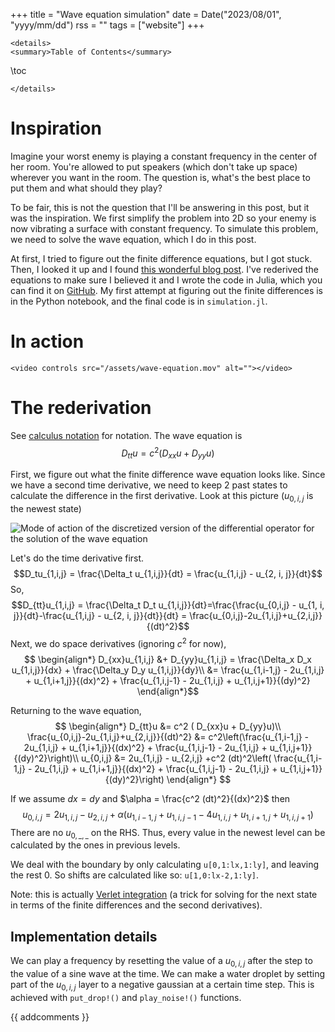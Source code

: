 +++
title = "Wave equation simulation"
date = Date("2023/08/01", "yyyy/mm/dd")
rss = ""
tags = ["website"]
+++
~~~
<details>
<summary>Table of Contents</summary>
~~~
\toc
~~~
</details>
~~~

# Inspiration

Imagine your worst enemy is playing a constant frequency in the center of her room. You're allowed to put speakers (which don't take up space) wherever you want in the room. The question is, what's the best place to put them and what should they play?

To be fair, this is not the question that I'll be answering in this post, but it was the inspiration. We first simplify the problem into 2D so your enemy is now vibrating a surface with constant frequency. To simulate this problem, we need to solve the wave equation, which I do in this post.

At first, I tried to figure out the finite difference equations, but I got stuck. Then, I looked it up and I found [this wonderful blog post](https://beltoforion.de/en/recreational_mathematics/2d-wave-equation.php). I've rederived the equations to make sure I believed it and I wrote the code in Julia, which you can find it on [GitHub](). My first attempt at figuring out the finite differences is in the Python notebook, and the final code is in `simulation.jl`.

# In action

~~~
<video controls src="/assets/wave-equation.mov" alt=""></video>
~~~

# The rederivation

See [calculus notation](/404) for notation. The wave equation is 
$$D_{tt}u = c^2 ( D_{xx}u + D_{yy}u)$$

First, we figure out what the finite difference wave equation looks like.
Since we have a second time derivative, we need to keep 2 past states to calculate the difference in the first derivative. Look at this picture ($u_{0,i,j}$ is the newest state)

![Mode of action of the discretized version of the differential operator for the solution of the wave equation](https://beltoforion.de/en/recreational_mathematics/images/diskretisierung_wellengleichung.webp)

Let's do the time derivative first.
$$D_tu_{1,i,j} = \frac{\Delta_t u_{1,i,j}}{dt} = \frac{u_{1,i,j} - u_{2, i, j}}{dt}$$
So,
$$D_{tt}u_{1,i,j} = \frac{\Delta_t D_t u_{1,i,j}}{dt}=\frac{\frac{u_{0,i,j} - u_{1, i, j}}{dt}-\frac{u_{1,i,j} - u_{2, i, j}}{dt}}{dt} = \frac{u_{0,i,j}-2u_{1,i,j}+u_{2,i,j}}{(dt)^2}$$
Next, we do space derivatives (ignoring $c^2$ for now),
$$
\begin{align*}
D_{xx}u_{1,i,j} &+ D_{yy}u_{1,i,j} = \frac{\Delta_x D_x u_{1,i,j}}{dx} + \frac{\Delta_y D_y u_{1,i,j}}{dy}\\ &= \frac{u_{1,i-1,j} - 2u_{1,i,j} + u_{1,i+1,j}}{(dx)^2} + \frac{u_{1,i,j-1} - 2u_{1,i,j} + u_{1,i,j+1}}{(dy)^2}
\end{align*}$$

Returning to the wave equation,
$$
\begin{align*}
D_{tt}u &= c^2 ( D_{xx}u + D_{yy}u)\\
\frac{u_{0,i,j}-2u_{1,i,j}+u_{2,i,j}}{(dt)^2} &= c^2\left(\frac{u_{1,i-1,j} - 2u_{1,i,j} + u_{1,i+1,j}}{(dx)^2} + \frac{u_{1,i,j-1} - 2u_{1,i,j} + u_{1,i,j+1}}{(dy)^2}\right)\\
u_{0,i,j} &= 2u_{1,i,j} - u_{2,i,j} +c^2 (dt)^2\left( \frac{u_{1,i-1,j} - 2u_{1,i,j} + u_{1,i+1,j}}{(dx)^2} + \frac{u_{1,i,j-1} - 2u_{1,i,j} + u_{1,i,j+1}}{(dy)^2}\right)
\end{align*}
$$

If we assume $dx = dy$ and $\alpha = \frac{c^2 (dt)^2}{(dx)^2}$ then
$$u_{0,i,j} = 2u_{1,i,j} - u_{2,i,j} +\alpha\left( u_{1,i-1,j}+u_{1,i,j-1} - 4u_{1,i,j} + u_{1,i+1,j} + u_{1,i,j+1}\right)$$
There are no $u_{0,\_,\_}$ on the RHS. Thus, every value in the newest level can be calculated by the ones in previous levels.

We deal with the boundary by only calculating `u[0,1:lx,1:ly]`, and leaving the rest 0. So shifts are calculated like so: `u[1,0:lx-2,1:ly]`.

Note: this is actually [Verlet integration](https://en.wikipedia.org/wiki/Verlet_integration) (a trick for solving for the next state in terms of the finite differences and the second derivatives).

## Implementation details

We can play a frequency by resetting the value of a $u_{0,i,j}$ after the step to the value of a sine wave at the time. We can make a water droplet by setting part of the $u_{0,i,j}$ layer to a negative gaussian at a certain time step. This is achieved with `put_drop!()` and `play_noise!()` functions.

{{ addcomments }}
